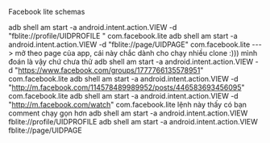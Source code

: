 Facebook lite schemas

adb shell am start -a android.intent.action.VIEW -d "fblite://profile/UIDPROFILE " com.facebook.lite
adb shell am start -a android.intent.action.VIEW -d "fblite://page/UIDPAGE" com.facebook.lite ---> mở theo page của app, cái này chắc dành cho chạy nhiều clone  :))) mình đoán là vậy chứ chưa thử
adb shell am start -a android.intent.action.VIEW -d "https://www.facebook.com/groups/1777766135578951" com.facebook.lite
adb shell am start -a android.intent.action.VIEW -d "http://m.facebook.com/114578489989952/posts/446583693456095" com.facebook.lite
adb shell am start -a android.intent.action.VIEW -d "http://m.facebook.com/watch" com.facebook.lite
lệnh này thấy có bạn comment chạy gọn hơn
adb shell am start -a android.intent.action.VIEW fblite://profile/UIDPROFILE
adb shell am start -a android.intent.action.VIEW fblite://page/UIDPAGE
